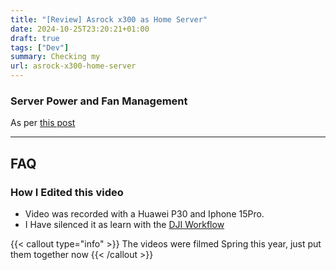 ```yaml
---
title: "[Review] Asrock x300 as Home Server"
date: 2024-10-25T23:20:21+01:00
draft: true
tags: ["Dev"]
summary: Checking my 
url: asrock-x300-home-server
---
```





### Server Power and Fan Management

As per [this post](https://askubuntu.com/questions/22108/how-to-control-fan-speed)

---

## FAQ

### How I Edited this video

* Video was recorded with a Huawei P30 and Iphone 15Pro.
* I Have silenced it as learn with the [DJI Workflow](https://jalcocert.github.io/JAlcocerT/dji-osmo-action-5-pro/#my-workflow-with-the-dji-oa5-pro)

{{< callout type="info" >}}
The videos were filmed Spring this year, just put them together now
{{< /callout >}}